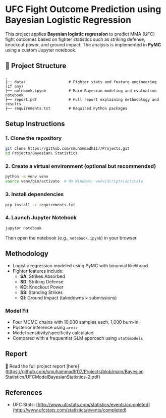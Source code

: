 # UFC Fight Outcome Prediction using Bayesian Logistic Regression

This project applies **Bayesian logistic regression** to predict MMA (UFC) fight outcomes based on fighter statistics such as striking defense, knockout power, and ground impact. The analysis is implemented in **PyMC** using a custom Jupyter notebook.

## 📁 Project Structure

```
.
├── data/                   # Fighter stats and feature engineering (if any)
├── notebook.ipynb          # Main Bayesian modeling and evaluation notebook
├── report.pdf              # Full report explaining methodology and results
├── requirements.txt        # Required Python packages
```

## Setup Instructions

### 1. Clone the repository

```bash
git clone https://github.com/smuhammadh117/Projects.git
cd Projects/Bayesian\ Statistics 
```

### 2. Create a virtual environment (optional but recommended)

```bash
python -m venv venv
source venv/bin/activate  # On Windows: venv\Scripts\activate
```

### 3. Install dependencies

```bash
pip install -r requirements.txt
```

### 4. Launch Jupyter Notebook

```bash
jupyter notebook
```

Then open the notebook (e.g., `notebook.ipynb`) in your browser.

## Methodology

- Logistic regression modeled using PyMC with binomial likelihood
- Fighter features include:
  - **SA**: Strikes Absorbed
  - **SD**: Striking Defense
  - **KO**: Knockout Power
  - **SS**: Standing Strikes
  - **GI**: Ground Impact (takedowns × submissions)

### Model Fit

- Four MCMC chains with 10,000 samples each, 1,000 burn-in
- Posterior inference using `arviz`
- Model sensitivity/specificity calculated
- Compared with a frequentist GLM approach using `statsmodels`

## Report

📄 Read the full project report [here](https://github.com/smuhammadh117/Projects/blob/main/Bayesian Statistics/UFCModelBayesianStatistics-2.pdf)

## References

- UFC Stats: [http://www.ufcstats.com/statistics/events/completed](http://www.ufcstats.com/statistics/events/completed)

